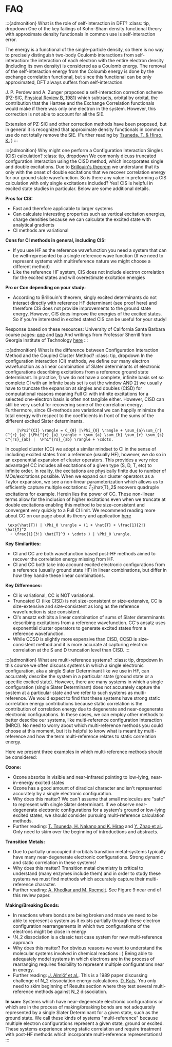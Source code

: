 # FAQ
<!--
TEMPLATE FOR Q AND A


:::{admonition} Question
:class: tip, dropdown
Answer
:::
-->

:::{admonition} What is the role of self-interaction in DFT?
:class: tip, dropdown
One of the key failings of Kohn–Sham density functional theory with approximate density functionals in common use is self-interaction error.

The energy is a functional of the single-particle density, so there is no way to precisely distinguish two-body Coulomb interactions from self-interaction: the interaction of each electron with the entire electron density (including its own density) is considered as a Coulomb energy. The removal of the self-interaction energy from the Coloumb energy is done by the exchange correlation functional, but since this functional can be only approximated, DFT always suffers from self-interaction.

J. P. Perdew and A. Zunger proposed a self-interaction correction scheme (PZ-SIC, [Physical Review B, 1981](https://journals.aps.org/prb/abstract/10.1103/PhysRevB.23.5048)) which subtracts, orbital by orbital, the contribution that the Hartree and the Exchange Correlation
functionals would make if there was only one electron in the system. However, this correction is not able to account for all the SIE. 

Extension of PZ-SIC and other correction methods have been proposed, but in general it is recognized that approximate density functionals in common use do not totally remove the SIE.
(Further reading by [Tsuneda, T. & Hirao, K.](https://aip.scitation.org/doi/10.1063/1.4866996) )
:::

:::{admonition} Why might one perform a Configuration Interaction Singles (CIS) calculation?
:class: tip, dropdown
We commonly dicuss truncated confguration interaction using the CISD method, which incorporates single and double excitations. Due to [Brillouin's theorem](https://en.wikipedia.org/wiki/Brillouin%27s_theorem) we understand that its only with the onset of double excitations that we recover correlation energy for our ground state wavefunction. So is there any value in preforming a CIS calculation with only single excitations included? Yes! CIS is helpful in excited state studies in particular. Below are some additional details.

**Pros for CIS:**
* Fast and therefore applicable to larger systems 
* Can calculate interesting properties such as vertical excitation energies, charge densities because we can calculate the excited state with analytical gradients 
* CI methods are variational 

**Cons for CI methods in general, including CIS:**
* If you use HF as the reference wavefunction you need a system that can be well-represented by a single reference wave function (If we need to represent systems with multireference nature we might choose a different method)
* Like the reference HF system, CIS does not include electron correlation for the excited states and will overestimate excitation energies

**Pro or Con depending on your study:**
* According to Brillouin's theorem, singly excited determinants do not interact directly with reference HF determinant (see proof here) and therefore CIS does not provide improvements to the ground state energy. However, CIS does improve the energies of the excited states. So if you're interested in excited stated CIS can be useful for your study!

Response based on these resources:
University of California Santa Barbara course pages: [one](https://people.chem.ucsb.edu/kahn/kalju/chem126/public/elspect_cis.html) and [two](https://people.chem.ucsb.edu/kahn/kalju/chem226/public/task2C.html) 
And writings from Professor Sherrill from Georgia Institute of Technology [here](http://vergil.chemistry.gatech.edu/notes/cis/cis.pdf)
:::

:::{admonition} What is the difference between Configuration Interaction Method and the Coupled Cluster Method?
:class: tip, dropdown
In the configuration interaction (CI) methods, we define our many electron wavefunction as a linear combination of Slater determinants of electronic configurations describing excitations from a reference ground state determinant. In practice, 1) we do not have a complete, infinite basis set so complete CI with an infinite basis set is out the window AND 2) we usually have to truncate the expansion at singles and doubles (CISD) for computational reasons meaning Full CI with infinite excitations for a selected one-electron basis is often not tangible either. However, CISD can still be very useful for recovering some of the correlation energy. Furthermore, since CI-methods are variational we can happily minimize the total energy with respect to the coefficients in front of the sums of the different excited Slater determinants.  

```{math}
     |\Psi^{CI} \rangle = C_{0} |\Phi_{0} \rangle + \sum_{a}\sum_{r} C^{r}_{a} |\Phi^{r}_{a} \rangle + \sum_{a} \sum_{b} \sum_{r} \sum_{s} C^{rs}_{ab} |  \Phi^{rs}_{ab} \rangle + \cdots.
``` 


In coupled cluster (CC) we adopt a similar mindset to CI in the sense of including excited states from a reference (usually HF), however, we do so in an exponential expansion of cluster operators. This provides a very nice advantage! CC includes all excitations of a given type (S, D, T, etc) to infinite order. In reality, the excitations are physically finite due to number of MOs/excitations possible. When we expand our cluster operators as a Taylor expansion, we see a non-linear parameterization which allows us to efficiently capture multiple excitations: $\hat{T}_2$\hat{T}_2$ recovers quadruple excitations for example. Herein lies the power of CC. These non-linear terms allow for the inclusion of higher excitations even when we truncate at double excitations enabling this method to be size-consistent and convergent very quickly to a Full CI limit. We recommend reading more about CC on our page about its theory and application [here](https://lcbc-epfl.github.io/iesm-public/Lecture/CC.html)

   ```{math}
    \exp(\hat{T}) | \Phi_0 \rangle = (1 + \hat{T} + \frac{1}{2!} \hat{T}^2
     + \frac{1}{3!} \hat{T}^3 + \cdots ) | \Phi_0 \rangle.
```

**Key Similarities:**
* CI and CC are both wavefunction based post-HF methods aimed to recover the correlation energy missing from HF.
* CI and CC both take into account excited electronic configurations from a reference (usually ground state HF) in linear combinations, but differ in how they handle these linear combinations. 

**Key Differences:**
* CI is variational, CC is NOT variational.
* Truncated CI (like CISD) is not size-consistent or size-extensive, CC is size-extensive and size-consistent as long as the reference wavefunction is size consistent.
* CI's ansatz exhibits a linear combination of sums of Slater determinants describing excitations from a reference wavefunction. CC's ansatz uses exponential cluster operators to generate excited states from a reference wavefunction.
* While CCSD is slightly more expensive than CISD, CCSD is size-consistent method and it is more accurate at capturing electron correlation at the S and D truncation level than CISD.
:::

:::{admonition} What are multi-reference systems?
:class: tip, dropdown
In this course we often discuss systems in which a single electronic configuration, aka a single Slater Determinant like we use in HF, can accurately describe the system in a particular state (ground state or a specific excited state). However, there are many systems in which a single configuration (single Slater Determinant) does not accurately capture the system at a particular state and we refer to such systems as multi-reference. We would expect to find that these systems have strong static correlation energy contributions because static correlation is the contribution of correlation energy due to degenerate and near-degenerate electronic configurations. In these cases, we can employ other methods to better describe our systems, like multi-reference configuration interaction (MRCI). No need to worry about which multi-reference methods you could choose at this moment, but it is helpful to know what is meant by multi-reference and how the term multi-reference relates to static correlation energy. 

Here we present three examples in which multi-reference methods should be considered:

**Ozone:**
* Ozone absorbs in visible and near-infrared pointing to low-lying, near-in-energy excited states
* Ozone has a good amount of diradical character and isn't represented accurately by a single electronic configuration. 
* Why does this matter? We can't assume that small molecules are "safe" to represent with single Slater determinant. If we observe near-degenerate electronic configurations for a system's ground or low-lying excited states, we should consider pursuing multi-reference calculation methods.
* Further reading: [T. Tsuneda, H. Nakano and K. Hirao](https://aip.scitation.org/doi/pdf/10.1063/1.470378) and [Y. Zhao et al.](https://pubs.acs.org/doi/10.1021/jp811054n). Only need to skim over the beginning of introductions and abstracts. 

**Transition Metals:**
* Due to partially unoccupied d-orbitals transition metal-systems typically have many near-degenerate electronic configurations. Strong dynamic and static correlation in these systems!
* Why does this matter? Transition metal chemistry is critical to understand (many enzymes include them) and in order to study these systems we must find methods which accurately capture their multi-reference character. 
* Further reading: [A. Khedkar and M. Roemelt](https://pubs.rsc.org/en/content/articlehtml/2021/cp/d1cp02640b). See Figure 9 near end of this review paper.

**Making/Breaking Bonds:**
* In reactions where bonds are being broken and made we need to be able to represent a system as it exists partially through these electron configuration rearrangements in which two configurations of the electrons might be close in energy
* \N_2 dissociation is a classic test case system for new multi-reference approach 
* Why does this matter? For obvious reasons we want to understand the molecular systems involved in chemical reactions : ) Being able to adequately model systems in which electrons are in the process of rearranging requires flexibility to represent multiple configurations near in energy. 
* Further reading: [J. Almlöf et al.](https://onlinelibrary.wiley.com/doi/epdf/10.1002/qua.560360838). This is a 1989 paper discussing challenge of N_2 dissociation energy calculations. [D. Kats](https://aip.scitation.org/doi/10.1063/1.4892792). You only need to skim beginning of Results section where they test several multi-reference methods against N_2 dissociation. 

**In sum:**
Systems which have near-degenerate electronic configurations or which are in the process of making/breaking bonds are not adequately represented by a single Slater Determinant for a given state, such as the ground state. We call these kinds of systems "multi-reference" because multiple electron configurations represent a given state, ground or excited. These systems experience strong static correlation and require treatment with post-HF methods which incorporate multi-reference representations! 
:::
